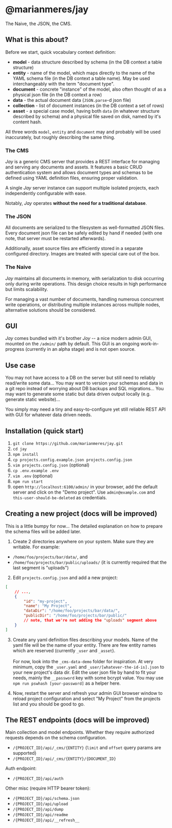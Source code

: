 # @marianmeres/jay

The Naive, the JSON, the CMS.

## What is this about?

Before we start, quick vocabulary context definition:

- **model** - data structure described by schema (in the DB context a table structure)
- **entity** - name of the model, which maps directly to the name of the YAML schema file (in the DB context a table name). May be used interchangeably with the term "document type".
- **document** - concrete "instance" of the model, also often thought of as a physical json file (in the DB context a row)
- **data** - the actual document data (`JSON.parse`-d json file)
- **collection** - list of document instances (in the DB context a set of rows)
- **asset** - a special case model, having both `data` (in whatever structure described by schema) and a physical file saved on disk, named by it's content hash.

All three words `model`, `entity` and `document` may and probably will be used inaccurately, but roughly describing the same thing.

### The CMS

_Jay_ is a generic CMS server that provides a REST interface for managing and serving any documents and assets. It features a basic CRUD authentication system and allows document types and schemas to be defined using YAML definition files, ensuring proper validation.

A single _Jay_ server instance can support multiple isolated projects, each independently configurable with ease.

Notably, _Jay_ operates **without the need for a traditional database**.

### The JSON

All documents are serialized to the filesystem as well-formatted JSON files. Every document json file can be safely edited by hand if needed (with one note, that server must be restarted afterwards).

Additionally, asset source files are efficiently stored in a separate configured directory. Images are treated with special care out of the box.

### The Naive

_Jay_ maintains all documents in memory, with serialization to disk occurring only during write operations. This design choice results in high performance but limits scalability.

For managing a vast number of documents, handling numerous concurrent write operations, or distributing multiple instances across multiple nodes, alternative solutions should be considered.

## GUI

_Jay_ comes bundled with it's brother _Joy_ -- a nice modern admin GUI, mounted on the `/admin/` path by default. This GUI is an ongoing work-in-progress (currently in an alpha stage) and is not open source.

## Use case

You may not have access to a DB on the server but still need to reliably read/write some data... You may want to version your schemas and data in a git repo instead of worrying about DB backups and SQL migrations... You may want to generate some static but data driven output locally (e.g. generate static website)...

You simply may need a tiny and easy-to-configure yet still reliable REST API with GUI for whatever data driven needs.

## Installation (quick start)

1. `git clone https://github.com/marianmeres/jay.git`
2. `cd jay`
3. `npm install`
4. `cp projects.config.example.json projects.config.json`
5. `vim projects.config.json` (optional)
6. `cp .env.example .env`
7. `vim .env` (optional)
8. `npm run start`
9. open `http://localhost:6100/admin/` in your browser, add the default server and click on the "Demo project". Use `admin@example.com` and `this-user-should-be-deleted` as credentials.

## Creating a new project (docs will be improved)

This is a little bumpy for now... The detailed explanation on how to prepare the schema files will be added later.

1. Create 2 directories anywhere on your system. Make sure they are writable. For example:

- `/home/foo/projects/bar/data/`, and
- `/home/foo/projects/bar/public/uploads/` (it is currently required that the last segment is "uploads")

2. Edit `projects.config.json` and add a new project:

```json
[
	// ...,
	{
		"id": "my-project",
		"name": "My Project",
		"dataDir": "/home/foo/projects/bar/data/",
		"publicDir": "/home/foo/projects/bar/public/"
		// note, that we're not adding the "uploads" segment above
	}
]
```

3. Create any yaml definition files describing your models. Name of the yaml file will be the name of your entity. There are few entity names which are reserved (currently `_user` and `_asset`).
   <br /><br />For now, look into the `_cms-data-demo` folder for inspiration. At very minimum, copy the `_user.yaml` and `_user/[whatever-the-id-is].json` to your new project's data dir. Edit the user json file by hand to fit your needs, mainly the `__password` key with some bcrypt value. You may use `npm run pswhash [your-password]` as a helper here.

4. Now, restart the server and refresh your admin GUI browser window to reload project configuration and select "My Project" from the projects list and you should be good to go.

## The REST endpoints (docs will be improved)

Main collection and model endpoints. Whether they require authorized requests depends on the schema configuration.

- `/{PROJECT_ID}/api/_cms/{ENTITY}` (`limit` and `offset` query params are supported)
- `/{PROJECT_ID}/api/_cms/{ENTITY}/{DOCUMENT_ID}`

Auth endpoint:

- `/{PROJECT_ID}/api/auth`

Other misc (require HTTP bearer token):

- `/{PROJECT_ID}/api/schema.json`
- `/{PROJECT_ID}/api/upload`
- `/{PROJECT_ID}/api/dump`
- `/{PROJECT_ID}/api/readme`
- `/{PROJECT_ID}/api/__refresh__`
